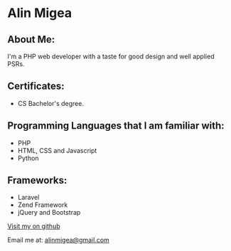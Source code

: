 # Alin Migea

## About Me:

I'm a PHP web developer with a taste for good design and well applied PSRs.

## Certificates:

- CS Bachelor's degree.

## Programming Languages that I am familiar with:

- PHP
- HTML, CSS and Javascript
- Python

## Frameworks:

- Laravel
- Zend Framework
- jQuery and Bootstrap

[Visit my on github](https://github.com/alinmigea)

Email me at: <alinmigea@gmail.com> 
